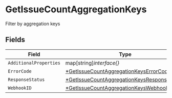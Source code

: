 # GetIssueCountAggregationKeys

Filter by aggregation keys


## Fields

| Field                                                                                                                | Type                                                                                                                 | Required                                                                                                             | Description                                                                                                          |
| -------------------------------------------------------------------------------------------------------------------- | -------------------------------------------------------------------------------------------------------------------- | -------------------------------------------------------------------------------------------------------------------- | -------------------------------------------------------------------------------------------------------------------- |
| `AdditionalProperties`                                                                                               | map[string]*interface{}*                                                                                             | :heavy_minus_sign:                                                                                                   | N/A                                                                                                                  |
| `ErrorCode`                                                                                                          | [*GetIssueCountAggregationKeysErrorCode](../../models/operations/getissuecountaggregationkeyserrorcode.md)           | :heavy_minus_sign:                                                                                                   | N/A                                                                                                                  |
| `ResponseStatus`                                                                                                     | [*GetIssueCountAggregationKeysResponseStatus](../../models/operations/getissuecountaggregationkeysresponsestatus.md) | :heavy_minus_sign:                                                                                                   | N/A                                                                                                                  |
| `WebhookID`                                                                                                          | [*GetIssueCountAggregationKeysWebhookID](../../models/operations/getissuecountaggregationkeyswebhookid.md)           | :heavy_minus_sign:                                                                                                   | N/A                                                                                                                  |